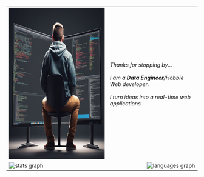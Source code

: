 <table>
     <tr> 
          <td>  
            <div align="left" >
                  <img src="https://github.com/ballipongala/ballipongala/blob/main/.github/workflows/Create%20a%20image%20%2063be9301-d430-4969-9726-2d149a0ba6c0.png?raw=true" height="400" alt="developer"/>
            </div>
          </td>
          <td>  
            <div height="800" width="300" align="left" >
                 <em>Thanks for stopping by...</em>
                 <br><br><em>I am a <strong>Data Engineer</strong>/Hobbie Web developer.<em>
                  <br><br><em>I turn ideas into a real-time web applications.<em>
                 <tr>
                      <td><div align="left" height=150>
                      <img src="https://github-readme-stats.vercel.app/api?username=ballipongala&hide_title=false&hide_rank=false&show_icons=true&include_all_commits=true&count_private=true&disable_animations=false&theme=dracula&locale=en&hide_border=false"  height="150" alt="stats graph"  />
                    </div></td>
                      <td>
                 <div align = "right" height=150>    
                      <img src="https://github-readme-stats.vercel.app/api/top-langs?username=ballipongala&locale=en&hide_title=false&layout=compact&card_width=320&langs_count=5&theme=dracula&hide_border=false" height="150" alt="languages graph"  />
                 </div>
                    </td>
                  </tr>
            </div>
          </td>
      </tr>
</table>
